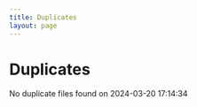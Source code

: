 ```yaml
---
title: Duplicates
layout: page
---
```


# Duplicates

No duplicate files found on 2024-03-20 17:14:34